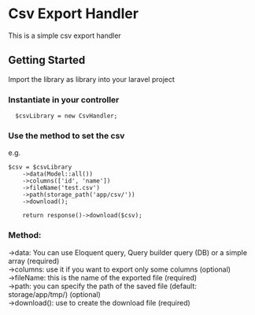 # Csv Export Handler
This is a simple csv export handler

## Getting Started
Import the library as library into your laravel project

### Instantiate in your controller
```
  $csvLibrary = new CsvHandler;
```
### Use the method to set the csv 
e.g.
```
$csv = $csvLibrary
    ->data(Model::all())
    ->columns(['id', 'name'])
    ->fileName('test.csv')
    ->path(storage_path('app/csv/'))
    ->download();

    return response()->download($csv);
```

### Method:
->data: You can use Eloquent query, Query builder query (DB) or a simple array (required)<br>
->columns: use it if you want to export only some columns (optional)<br>
->fileName: this is the name of the exported file (required)<br>
->path: you can specify the path of the saved file (default: storage/app/tmp/) (optional)<br>
->download(): use to create the download file (required)<br>
